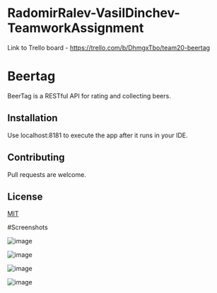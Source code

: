 # RadomirRalev-VasilDinchev-TeamworkAssignment
Link to Trello board - https://trello.com/b/DhmgxTbo/team20-beertag

# Beertag

BeerTag is a RESTful API for rating and collecting beers.

## Installation

Use localhost:8181 to execute the app after it runs in your IDE.

## Contributing
Pull requests are welcome. 

## License
[MIT](https://choosealicense.com/licenses/mit/)

#Screenshots

![image](https://easyupload.io/k1z3s0)

![image](https://easyupload.io/z5ajed)

![image](https://easyupload.io/7gpjfi)

![image](https://easyupload.io/edim64)

